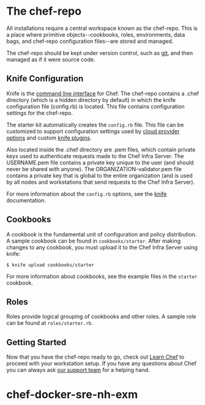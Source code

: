 # The chef-repo

All installations require a central workspace known as the chef-repo. This is a place where primitive objects--cookbooks, roles, environments, data bags, and chef-repo configuration files--are stored and managed.

The chef-repo should be kept under version control, such as [git](https://git-scm.com/), and then managed as if it were source code.

## Knife Configuration

Knife is the [command line interface](https://docs.chef.io/workstation/knife/) for Chef. The chef-repo contains a .chef directory (which is a hidden directory by default) in which the knife configuration file (config.rb) is located. This file contains configuration settings for the chef-repo.

The starter kit automatically creates the `config.rb` file. This file can be customized to support configuration settings used by [cloud provider options](https://docs.chef.io/plugin_knife/) and custom [knife plugins](https://docs.chef.io/plugin_knife_custom/).

Also located inside the .chef directory are .pem files, which contain private keys used to authenticate requests made to the Chef Infra Server. The USERNAME.pem file contains a private key unique to the user (and should never be shared with anyone). The ORGANIZATION-validator.pem file contains a private key that is global to the entire organization (and is used by all nodes and workstations that send requests to the Chef Infra Server).

For more information about the `config.rb` options, see the [knife](https://docs.chef.io/workstation/config_rb/) documentation.

## Cookbooks

A cookbook is the fundamental unit of configuration and policy distribution. A sample cookbook can be found in `cookbooks/starter`. After making changes to any cookbook, you must upload it to the Chef Infra Server using knife:

    $ knife upload cookbooks/starter

For more information about cookbooks, see the example files in the `starter` cookbook.

## Roles

Roles provide logical grouping of cookbooks and other roles. A sample role can be found at `roles/starter.rb`.

## Getting Started

Now that you have the chef-repo ready to go, check out [Learn Chef](https://learn.chef.io/) to proceed with your workstation setup. If you have any questions about Chef you can always ask [our support team](https://www.chef.io/support/) for a helping hand.
# chef-docker-sre-nh-exm

